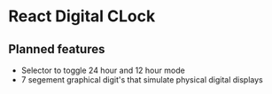 # React Digital CLock

## Planned features

* Selector to toggle 24 hour and 12 hour mode
* 7 segement graphical digit's that simulate physical digital displays

